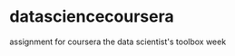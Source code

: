datasciencecoursera
===================

assignment for coursera the data scientist's toolbox week 
